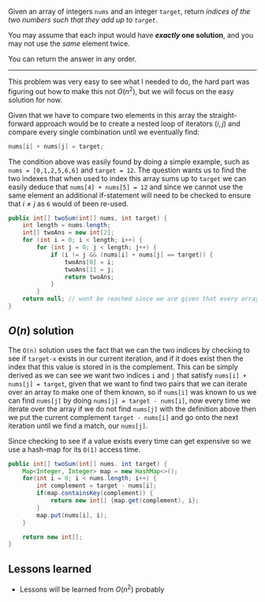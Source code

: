 Given an array of integers `nums` and an integer `target`, return _indices of the two numbers such that they add up to `target`_.

You may assume that each input would have **_exactly_ one solution**, and you may not use the _same_ element twice.

You can return the answer in any order.
***
This problem was very easy to see what I needed to do, the hard part was figuring out how to make this not $O(n^2)$, but we will focus on the easy solution for now. 

Given that we have to compare two elements in this array the straight-forward approach would be to create a nested loop of iterators $(i,j)$ and compare every single combination until we eventually find: 
```java
nums[i] + nums[j] = target;
```
The condition above was easily found by doing a simple example, such as `nums = [0,1,2,5,6,6]` and `target = 12`. The question wants us to find the two indexes that when used to index this array sums up to `target` we can easily deduce that `nums[4] + nums[5] = 12` and since we cannot use the same element an additional if-statement will need to be checked to ensure that $i \neq j$ as `6` would of been re-used.

```java
public int[] twoSum(int[] nums, int target) {
	int length = nums.length;
    int[] twoAns = new int[2];
	for (int i = 0; i < length; i++) {
		for (int j = 0; j < length; j++) {
			if (i != j && (nums[i] + nums[j] == target)) {
				twoAns[0] = i;
				twoAns[1] = j;
				return twoAns;
			}
		}
	return null; // wont be reached since we are given that every array has an answer
}
```

## $O(n)$ solution
The `O(n)` solution uses the fact that we can the two indices by checking to see if `target-x` exists in our current iteration, and if it does exist then the index that this value is stored in is the complement. This can be simply derived as we can see we want two indices `i` and `j` that satisfy `nums[i] + nums[j] = target`, given that we want to find two pairs that we can iterate over an array to make one of them known, so if `nums[i]` was known to us we can find `nums[j]` by doing `nums[j] = target - nums[i]`, now every time we iterate over the array if we do not find `nums[j]` with the definition above then we put the current complement `target - nums[i]` and go onto the next iteration until we find a match, our `nums[j]`.

Since checking to see if a value exists every time can get expensive so we use a hash-map for its `O(1)` access time.
```java
public int[] twoSum(int[] nums. int target) {
	Map<Integer, Integer> map = new HashMap<>();
	for(int i = 0; i < nums.length; i++) {
		int complement = target - nums[i];
		if(map.containsKey(complement)) {
			return new int[] {map.get(complement), i};
		}
		map.put(nums[i], i);
	}

	return new int[];
}
```
## Lessons learned

-  Lessons will be learned from $O(n^2)$ probably